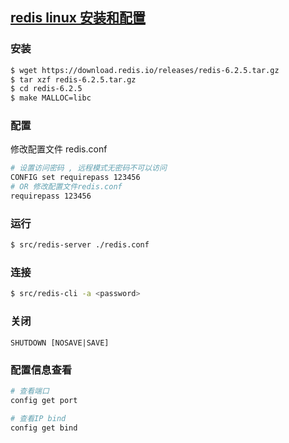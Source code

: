 ## [redis linux 安装和配置](https://redis.io/download)

### 安装

```bash
$ wget https://download.redis.io/releases/redis-6.2.5.tar.gz
$ tar xzf redis-6.2.5.tar.gz
$ cd redis-6.2.5
$ make MALLOC=libc
```

### 配置

修改配置文件 redis.conf

```bash
# 设置访问密码 , 远程模式无密码不可以访问
CONFIG set requirepass 123456
# OR 修改配置文件redis.conf
requirepass 123456
```

### 运行

```bash
$ src/redis-server ./redis.conf
```

### 连接

```bash
$ src/redis-cli -a <password>
```

### 关闭

```
SHUTDOWN [NOSAVE|SAVE]
```

### 配置信息查看

```bash
# 查看端口
config get port

# 查看IP bind
config get bind
```

